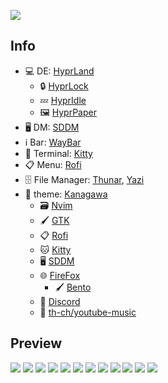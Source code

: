![](scrnshts/12.png)

## Info

- 💻 DE:  [HyprLand](https://hyprland.org)
    - 🔒 [HyprLock](https://github.com/hyprwm/hyprlock)
    - 💤 [HyprIdle](https://github.com/hyprwm/hypridle)
    - 🖼 [HyprPaper](https://github.com/hyprwm/hyprpaper)
- 🖥 DM: [SDDM](https://github.com/sddm/sddm)
- ℹ️  Bar: [WayBar](https://github.com/Alexays/Waybar)
- 💾 Terminal: [Kitty](https://sw.kovidgoyal.net/kitty)
- 📋 Menu: [Rofi](https://github.com/davatorium/rofi)
- 🗄 File Manager: [Thunar](https://github.com/xfce-mirror/thunar), [Yazi](https://github.com/sxyazi/Yazi)
- 🎨 theme: [Kanagawa](https://github.com/rebelot/kanagawa.nvim)
    - 🗃 [Nvim](https://github.com/rebelot/kanagawa.nvim)
    - 🖌 [GTK](https://github.com/Fausto-Korpsvart/Kanagawa-GKT-Theme)
    - 📋 [Rofi](.config/rofi/colors/kanagawa.rasi)
    - 🐱 [Kitty](https://github.com/rebelot/kanagawa.nvim/blob/master/extras/kanagawa.conf)
    - 🖥 [SDDM](kanagawa-theme/sddm)
    - 🌐 [FireFox](https://github.com/Haruzona/penguinFox)
        - 🖌 [Bento](kanagawa-theme/bento/app.css)
    - 💬 [Discord](kanagawa-theme/discord/kanagawa.css)
    - 🎵 [th-ch/youtube-music](kanagawa-theme/ytmusic/kanagawa.css)


## Preview
![](scrnshts/1.png)
![](scrnshts/2.png)
![](scrnshts/3.png)
![](scrnshts/4.png)
![](scrnshts/9.png)
![](scrnshts/10.png)
![](scrnshts/5.png)
![](scrnshts/6.png)
![](scrnshts/7.png)
![](scrnshts/8.png)
![](scrnshts/11.png)
![](scrnshts/wall.gif)
